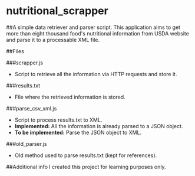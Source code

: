 nutritional_scrapper
====================

##A simple data retriever and parser script.
This application aims to get more than eight thousand food's nutritional information from USDA website and parse it to a processable XML file.

##Files

###scrapper.js
- Script to retrieve all the information via HTTP requests and store it.

###results.txt
- File where the retrieved information is stored.

###parse_csv_xml.js
- Script to process results.txt to XML. 
- __Implemented:__ All the information is already parsed to a JSON object.
- __To be implemented:__ Parse the JSON object to XML.

###old_parser.js
- Old method used to parse results.txt (kept for references).




##Additional info
I created this project for learning purposes only.

